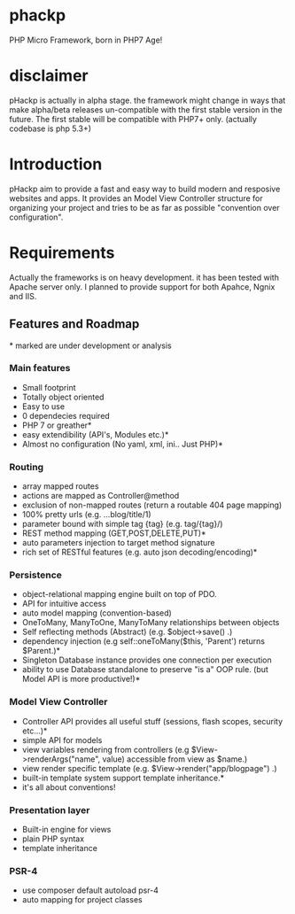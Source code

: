 # phackp
PHP Micro Framework, born in PHP7 Age!

# disclaimer

pHackp is actually in alpha stage.
the framework might change in ways that make alpha/beta releases un-compatible with the first stable version in the future.
The first stable will be compatible with PHP7+ only. (actually codebase is php 5.3+)

# Introduction
pHackp aim to provide a fast and easy way to build modern and resposive websites and apps.
It provides an Model View Controller structure for organizing your project and tries to be as far as possible "convention over configuration".

# Requirements
Actually the frameworks is on heavy development. it has been tested with Apache server only. I planned to provide support for both Apahce, Ngnix and IIS.


## Features and Roadmap
\* marked are under development or analysis

### Main features
  * Small footprint
  * Totally object oriented
  * Easy to use
  * 0 dependecies required
  * PHP 7 or greather*
  * easy extendibility (API's, Modules etc.)*
  * Almost no configuration (No yaml, xml, ini.. Just PHP)*

### Routing
  * array mapped routes
  * actions are mapped as Controller@method
  * exclusion of non-mapped routes (return a routable 404 page mapping)
  * 100% pretty urls (e.g. ...blog/title/1)
  * parameter bound with simple tag {tag} (e.g. tag/{tag}/)
  * REST method mapping (GET,POST,DELETE,PUT)*
  * auto parameters injection to target method signature
  * rich set of RESTful features (e.g. auto json decoding/encoding)*

### Persistence
   * object-relational mapping engine built on top of PDO.
   * API for intuitive access
   * auto model mapping (convention-based)
   * OneToMany, ManyToOne, ManyToMany relationships between objects
   * Self reflecting methods (Abstract) (e.g. $object->save() .)
   * dependency injection (e.g self::oneToMany($this, 'Parent') returns $Parent.)*
   * Singleton Database instance provides one connection per execution
   * ability to use Database standalone to preserve "is a" OOP rule. (but Model API is more productive!)*
   
### Model View Controller
  * Controller API provides all useful stuff (sessions, flash scopes, security etc...)*
  * simple API for models
  * view variables rendering from controllers (e.g $View->renderArgs("name", value) accessible from view as $name.)
  * view render specific template (e.g. $View->render("app/blogpage") .)
  * built-in template system support template inheritance.*
  * it's all about conventions!

### Presentation layer
  * Built-in engine for views
   * plain PHP syntax
   * template inheritance
 
### PSR-4
  * use composer default autoload psr-4
  * auto mapping for project classes
